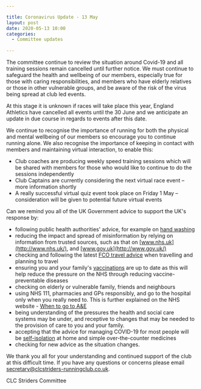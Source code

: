 ```yaml
---

title: Coronavirus Update - 13 May
layout: post
date: 2020-05-13 10:00
categories:
  - Committee updates
  
---
```


The committee continue to review the situation around Covid-19 and all training sessions remain cancelled until further notice. We must continue to safeguard the health and wellbeing of our members, especially true for those with caring responsibilities, and members who have elderly relatives or those in other vulnerable groups, and be aware of the risk of the virus being spread at club led events.

At this stage it is unknown if races will take place this year, England Athletics have cancelled all events until the 30 June and we anticipate an update in due course in regards to events after this date.

We continue to recognise the importance of running for both the physical and mental wellbeing of our members so encourage you to continue running alone. We also recognise the importance of keeping in contact with members and maintaining virtual interaction, to enable this:

* Club coaches are producing weekly speed training sessions which will be shared with members for those who would like to continue to do the sessions independently 
* Club Captains are currently considering the next virtual race event – more information shortly
* A really successful virtual quiz event took place on Friday 1 May – consideration will be given to potential future virtual events

Can we remind you all of the UK Government advice to support the UK's response by:

* following public health authorities' advice, for example on [hand washing](https://www.nhs.uk/live-well/healthy-body/best-way-to-wash-your-hands/)
* reducing the impact and spread of misinformation by relying on information from trusted sources, such as that on [www.nhs.uk](http://www.nhs.uk/), and [www.gov.uk](http://www.gov.uk/)
* checking and following the latest [FCO travel advice](https://www.gov.uk/guidance/travel-advice-novel-coronavirus) when travelling and planning to travel
* ensuring you and your family's [vaccinations](https://www.nhs.uk/conditions/vaccinations/nhs-vaccinations-and-when-to-have-them/) are up to date as this will help reduce the pressure on the NHS through reducing vaccine-preventable diseases
* checking on elderly or vulnerable family, friends and neighbours
* using NHS 111, pharmacies and GPs responsibly, and go to the hospital only when you really need to. This is further explained on the NHS website  - [When to go to A&E](http://www.nhs.uk/using-the-nhs/nhs-services/urgent-and-emergencycare/when-to-go-to-ae/)
* being understanding of the pressures the health and social care systems may be under, and receptive to changes that may be needed to the provision of care to you and your family.
* accepting that the advice for managing COVID-19 for most people will be [self-isolation](https://www.gov.uk/government/publications/wuhan-novel-coronavirus-self-isolation-for-patients-undergoing-testing/advice-sheet-home-isolation) at home and simple over-the-counter medicines
* checking for new advice as the situation changes.

We thank you all for your understanding and continued support of the club at this difficult time. If you have any questions or concerns please email <secretary@clcstriders-runningclub.co.uk>. 

CLC Striders Committee